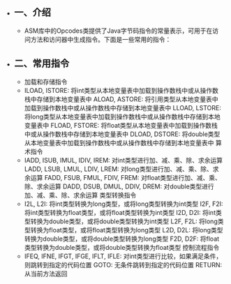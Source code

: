 - ## 一、介绍
	- ASM库中的Opcodes类提供了Java字节码指令的常量表示，可用于在访问方法和访问器中生成指令。下面是一些常用的指令：
- ## 二、常用指令
	- 加载和存储指令
	- ILOAD, ISTORE: 将int类型从本地变量表中加载到操作数栈中或从操作数栈中存储到本地变量表中
	  ALOAD, ASTORE: 将引用类型从本地变量表中加载到操作数栈中或从操作数栈中存储到本地变量表中
	  LLOAD, LSTORE: 将long类型从本地变量表中加载到操作数栈中或从操作数栈中存储到本地变量表中
	  FLOAD, FSTORE: 将float类型从本地变量表中加载到操作数栈中或从操作数栈中存储到本地变量表中
	  DLOAD, DSTORE: 将double类型从本地变量表中加载到操作数栈中或从操作数栈中存储到本地变量表中
	  算术指令
	- IADD, ISUB, IMUL, IDIV, IREM: 对int类型进行加、减、乘、除、求余运算
	  LADD, LSUB, LMUL, LDIV, LREM: 对long类型进行加、减、乘、除、求余运算
	  FADD, FSUB, FMUL, FDIV, FREM: 对float类型进行加、减、乘、除、求余运算
	  DADD, DSUB, DMUL, DDIV, DREM: 对double类型进行加、减、乘、除、求余运算
	  类型转换指令
	- I2L, L2I: 将int类型转换为long类型，或将long类型转换为int类型
	  I2F, F2I: 将int类型转换为float类型，或将float类型转换为int类型
	  I2D, D2I: 将int类型转换为double类型，或将double类型转换为int类型
	  L2F, F2L: 将long类型转换为float类型，或将float类型转换为long类型
	  L2D, D2L: 将long类型转换为double类型，或将double类型转换为long类型
	  F2D, D2F: 将float类型转换为double类型，或将double类型转换为float类型
	  控制流程指令
	- IFEQ, IFNE, IFGT, IFGE, IFLT, IFLE: 对int类型进行比较，如果满足条件，则跳转到指定的代码位置
	  GOTO: 无条件跳转到指定的代码位置
	  RETURN: 从当前方法返回
